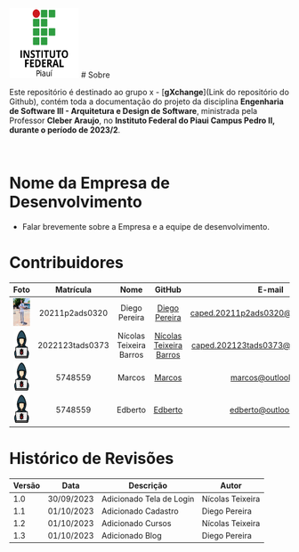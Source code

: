 <img src="./img/ifpi" width="125" height="125">
# Sobre

Este repositório é destinado ao grupo x - [**gXchange**](Link do repositório do Github), contém toda a documentação do   projeto da disciplina **Engenharia de Software III - Arquitetura e Design de Software**, ministrada pela Professor **Cleber Araujo**, no **Instituto Federal do Piaui Campus Pedro II, durante o período de 2023/2**.

<br />

# Nome da Empresa de Desenvolvimento 
- Falar brevemente sobre a Empresa e a equipe de desenvolvimento. 

# Contribuidores

|Foto | Matrícula | Nome | GitHub | E-mail|
|:--:|:--:|:--:|:--:|:--:|
|<img src="./img/IMG-20231023-WA0047.jpg" width="50" height="50">| 20211p2ads0320 | Diego Pereira | [Diego Pereira](https://github.com/Diegop33p2)|caped.20211p2ads0320@aluno.ifpi.edu.br|
|<img src="./img/1320457.png" width="50" height="50">| 2022123tads0373 | Nícolas Teixeira Barros| [Nícolas Teixeira Barros](https://github.com/nicolas777711) |caped.202123tads0373@aluno.ifpi.edu.br|
|<img src="./img/1320457.png" width="50" height="50">| 5748559 | Marcos | [Marcos](https://github.com/fabricio) |marcos@outlook.com|
|<img src="./img/1320457.png" width="50" height="50">| 5748559 | Edberto | [Edberto](https://github.com/fabricio) |edberto@outlook.com|

# Histórico de Revisões
|Versão | Data | Descrição | Autor | 
|-----|-----------|------|--------|
| 1.0  | 30/09/2023 | Adicionado Tela de Login| Nícolas Teixeira |
| 1.1  | 01/10/2023 | Adicionado Cadastro| Diego Pereira |
| 1.2  | 01/10/2023 | Adicionado Cursos| Nícolas Teixeira |
| 1.3  | 01/10/2023 | Adicionado Blog| Diego Pereira |

